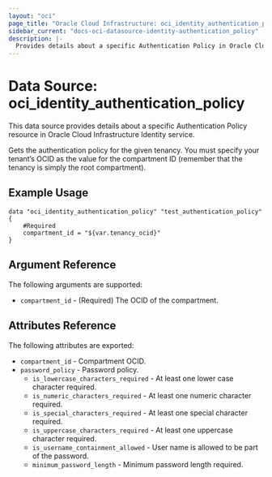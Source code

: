```yaml
---
layout: "oci"
page_title: "Oracle Cloud Infrastructure: oci_identity_authentication_policy"
sidebar_current: "docs-oci-datasource-identity-authentication_policy"
description: |-
  Provides details about a specific Authentication Policy in Oracle Cloud Infrastructure Identity service
---
```


# Data Source: oci_identity_authentication_policy
This data source provides details about a specific Authentication Policy resource in Oracle Cloud Infrastructure Identity service.

Gets the authentication policy for the given tenancy. You must specify your tenant’s OCID as the value for
the compartment ID (remember that the tenancy is simply the root compartment).


## Example Usage

```hcl
data "oci_identity_authentication_policy" "test_authentication_policy" {
	#Required
	compartment_id = "${var.tenancy_ocid}"
}
```

## Argument Reference

The following arguments are supported:

* `compartment_id` - (Required) The OCID of the compartment.


## Attributes Reference

The following attributes are exported:

* `compartment_id` - Compartment OCID.
* `password_policy` - Password policy.
	* `is_lowercase_characters_required` - At least one lower case character required.
	* `is_numeric_characters_required` - At least one numeric character required.
	* `is_special_characters_required` - At least one special character required.
	* `is_uppercase_characters_required` - At least one uppercase character required.
	* `is_username_containment_allowed` - User name is allowed to be part of the password.
	* `minimum_password_length` - Minimum password length required.

